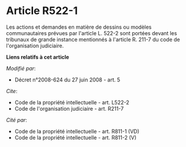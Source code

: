 # Article R522-1

Les actions et demandes en matière de dessins ou modèles communautaires prévues par l'article L. 522-2 sont portées devant
les tribunaux de grande instance mentionnés à l'article R. 211-7 du code de l'organisation judiciaire.

**Liens relatifs à cet article**

_Modifié par_:

  - Décret n°2008-624 du 27 juin 2008 - art. 5

_Cite_:

  - Code de la propriété intellectuelle - art. L522-2
  - Code de l'organisation judiciaire - art. R211-7

_Cité par_:

  - Code de la propriété intellectuelle - art. R811-1 (VD)
  - Code de la propriété intellectuelle - art. R811-2 (V)
